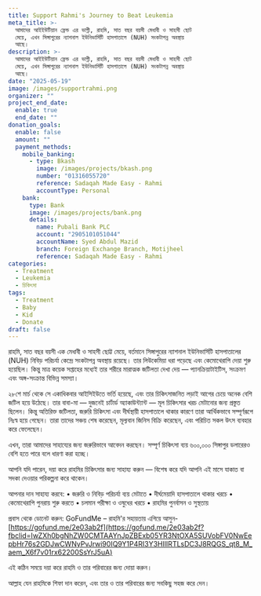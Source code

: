 ```yaml
---
title: Support Rahmi's Journey to Beat Leukemia
meta_title: >-
  আমাদের আইইউটিয়ান ফ্রেন্ড এর ভাগ্নী, রাহমি, সাত বছর বয়সী মেধাবী ও সাহসী ছোট
  মেয়ে, এখন সিঙ্গাপুরের ন্যাশনাল ইউনিভার্সিটি হাসপাতালে (NUH) সংকটাপন্ন অবস্থায়
  আছে।
description: >-
  আমাদের আইইউটিয়ান ফ্রেন্ড এর ভাগ্নী, রাহমি, সাত বছর বয়সী মেধাবী ও সাহসী ছোট
  মেয়ে, এখন সিঙ্গাপুরের ন্যাশনাল ইউনিভার্সিটি হাসপাতালে (NUH) সংকটাপন্ন অবস্থায়
  আছে।
date: "2025-05-19"
image: /images/supportrahmi.png
organizer: ""
project_end_date:
  enable: true
  end_date: ""
donation_goals:
  enable: false
  amount: ""
  payment_methods:
    mobile_banking:
      - type: Bkash
        image: /images/projects/bkash.png
        number: "01316055720"
        reference: Sadaqah Made Easy - Rahmi
        accountType: Personal
    bank:
      type: Bank
      image: /images/projects/bank.png
      details:
        name: Pubali Bank PLC
        account: "2905101051044"
        accountName: Syed Abdul Mazid
        branch: Foreign Exchange Branch, Motijheel
        reference: Sadaqah Made Easy - Rahmi
categories:
  - Treatment
  - Leukemia
  - চিকিৎসা
tags:
  - Treatment
  - Baby
  - Kid
  - Donate
draft: false
---
```


রাহমি, সাত বছর বয়সী এক মেধাবী ও সাহসী ছোট্ট মেয়ে, বর্তমানে সিঙ্গাপুরের ন্যাশনাল ইউনিভার্সিটি হাসপাতালের (NUH) নিবিড় পরিচর্যা কেন্দ্রে সংকটাপন্ন অবস্থায় রয়েছে। তার লিউকেমিয়া ধরা পড়েছে এবং কেমোথেরাপি দেয়া শুরু হয়েছিল। কিন্তু মাত্র কয়েক সপ্তাহের মধ্যেই তার শরীরে মারাত্মক জটিলতা দেখা দেয় — প্যানক্রিয়াটাইটিস, সংক্রমণ এবং অঙ্গ-সংক্রান্ত বিভিন্ন সমস্যা।

২৮শে মার্চ থেকে সে একাধিকবার আইসিইউতে ভর্তি হয়েছে, এবং তার চিকিৎসাজনিত লড়াই আগের চেয়ে অনেক বেশি জটিল হয়ে উঠেছে। তার বাবা-মা — দুজনেই চার্টার্ড অ্যাকাউন্ট্যান্ট — মূল চিকিৎসার খরচ মেটানোর জন্য প্রস্তুত ছিলেন। কিন্তু অতিরিক্ত জটিলতা, জরুরি চিকিৎসা এবং দীর্ঘস্থায়ী হাসপাতালে থাকার কারণে তারা আর্থিকভাবে সম্পূর্ণরূপে নিঃস্ব হয়ে গেছেন। তারা তাদের সঞ্চয় শেষ করেছেন, মূল্যবান জিনিস বিক্রি করেছেন, এবং পরিচিত সকল উৎস ব্যবহার করে ফেলেছেন।

এখন, তারা আমাদের সাহায্যের জন্য জরুরিভাবে আবেদন করছেন। সম্পূর্ণ চিকিৎসা ব্যয় ৬০০,০০০ সিঙ্গাপুর ডলারেরও বেশি হতে পারে বলে ধারণা করা হচ্ছে।

আপনি যদি পারেন, দয়া করে রাহমির চিকিৎসার জন্য সাহায্য করুন — বিশেষ করে যদি আপনি এই মাসে যাকাত বা সদকা দেওয়ার পরিকল্পনা করে থাকেন।

আপনার দান সাহায্য করবে: • জরুরি ও নিবিড় পরিচর্যা ব্যয় মেটাতে • দীর্ঘমেয়াদি হাসপাতালে থাকার খরচে • কেমোথেরাপি পুনরায় শুরু করতে • চলমান পরীক্ষা ও ওষুধের খরচে • রাহমির পুনর্বাসন ও সুস্থতায়

প্রবাস থেকে ডোনেট করুন: GoFundMe – রাহমি'র সহায়তায় এগিয়ে আসুন-[https://gofund.me/2e03ab2f](https://gofund.me/2e03ab2f?fbclid=IwZXh0bgNhZW0CMTAAYnJpZBExb05YR3NtOXA5SUVobFV0NwEepbHr76s2GDJwCWNyPvJrwi90IQ9Y1P4RI3Y3HIlIRTLsDC3J8RQGS_qt8_M_aem_X6f7v01rx62200SsYrJ5uA)

এই কঠিন সময়ে দয়া করে রাহমি ও তার পরিবারের জন্য দোয়া করুন।

আল্লাহ যেন রাহমিকে শিফা দান করেন, এবং তার ও তার পরিবারের জন্য সবকিছু সহজ করে দেন।
